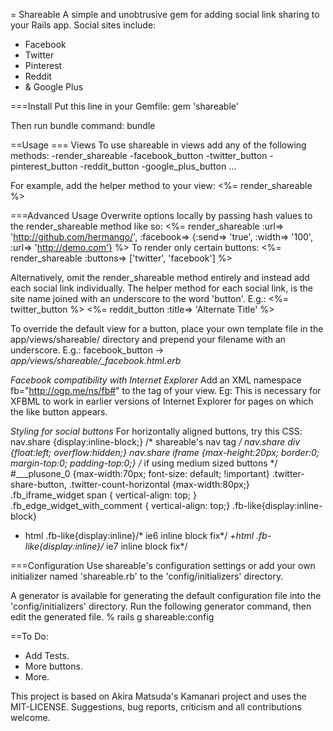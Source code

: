 = Shareable
A simple and unobtrusive gem for adding social link sharing to your Rails app. Social sites include:
  - Facebook
  - Twitter
  - Pinterest
  - Reddit
  - & Google Plus

===Install
Put this line in your Gemfile:
  gem 'shareable'

Then run bundle command:
  bundle

==Usage
=== Views
To use shareable in views add any of the following methods:
-render_shareable
-facebook_button
-twitter_button
-pinterest_button
-reddit_button
-google_plus_button
...

For example, add the helper method to your view:
<%= render_shareable %>

===Advanced Usage
Overwrite options locally by passing hash values to the render_shareable method like so:
<%= render_shareable :url=> 'http://github.com/hermango/', :facebook=> {:send=> 'true', :width=> '100', :url=> 'http://demo.com'} %>
To render only certain buttons:
<%= render_shareable :buttons=> ['twitter', 'facebook'] %>

Alternatively, omit the render_shareable method entirely and instead add each social link individually.
The helper method for each social link, is the site name joined with an underscore to the word 'button'. E.g.:
<%= twitter_button %>
<%= reddit_button :title=> 'Alternate Title' %>

To override the default view for a button, place your own template file in the
app/views/shareable/ directory and prepend your filename with an underscore.
E.g.: facebook_button -> *app/views/shareable/_facebook.html.erb*

*Facebook compatibility with Internet Explorer*
Add an XML namespace fb="http://ogp.me/ns/fb#" to the <html> tag of your view. Eg: <html xmlns:fb="http://ogp.me/ns/fb#">
This is necessary for XFBML to work in earlier versions of Internet Explorer for pages on which the like button appears.

*Styling for social buttons*
For horizontally aligned buttons, try this CSS:
nav.share {display:inline-block;} /* shareable's nav tag */
nav.share div {float:left; overflow:hidden;}
nav.share iframe {max-height:20px; border:0; margin-top:0; padding-top:0;} /* if using medium sized buttons */
#___plusone_0 {max-width:70px; font-size: default; !important}
.twitter-share-button, .twitter-count-horizontal {max-width:80px;}
.fb_iframe_widget span { vertical-align: top; }
.fb_edge_widget_with_comment { vertical-align: top;}
.fb-like{display:inline-block}
* html .fb-like{display:inline}/* ie6 inline block fix*/
*+html .fb-like{display:inline}/* ie7 inline block fix*/

===Configuration
Use shareable's configuration settings or add your own initializer named 'shareable.rb' to the 'config/initializers' directory.

A generator is available for generating the default configuration file into the 'config/initializers' directory.
Run the following generator command, then edit the generated file.
  % rails g shareable:config

==To Do:
- Add Tests.
- More buttons.
- More.

This project is based on Akira Matsuda's Kamanari project and uses the MIT-LICENSE. Suggestions, bug reports, criticism and all contributions welcome.